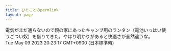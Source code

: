 ```yaml
---
title: ひとことのpermlink
layout: page
---
```

<div class="box" dt="1683631397303">
  電気がまだ通らないので親の家にあったキャンプ用のランタン（電池いっはい使うごつい奴）を借りてきた。やはり明かりがあると快適さが全然違うな。
  <div class="content is-small">Tue May 09 2023 20:23:17 GMT+0900 (日本標準時)</div>
</div>